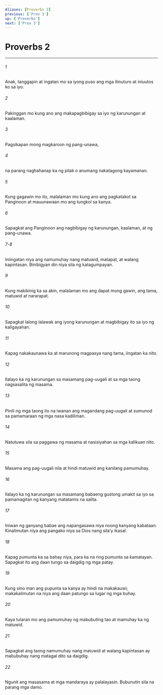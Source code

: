 ```yaml
---
Aliases: [Proverbs 2]
previous: ['Prov 1']
up: ['Proverbs']
next: ['Prov 3']
---
```

# Proverbs 2

***

###### 1
Anak, tanggapin at ingatan mo sa iyong puso ang mga itinuturo at iniuutos ko sa iyo. 

###### 2
Pakinggan mo kung ano ang makapagbibigay sa iyo ng karunungan at kaalaman. 

###### 3
Pagsikapan mong magkaroon ng pang-unawa, 

###### 4
na parang naghahanap ka ng pilak o anumang nakatagong kayamanan. 

###### 5
Kung gagawin mo ito, malalaman mo kung ano ang pagkatakot sa Panginoon at mauunawaan mo ang tungkol sa kanya. 

###### 6
Sapagkat ang Panginoon ang nagbibigay ng karunungan, kaalaman, at ng pang-unawa.

###### 7-8
Iniingatan niya ang namumuhay nang matuwid, matapat, at walang kapintasan. Binibigyan din niya sila ng katagumpayan. 

###### 9
Kung makikinig ka sa akin, malalaman mo ang dapat mong gawin, ang tama, matuwid at nararapat. 

###### 10
Sapagkat lalong lalawak ang iyong karunungan at magbibigay ito sa iyo ng kaligayahan. 

###### 11
Kapag nakakaunawa ka at marunong magpasya nang tama, iingatan ka nito. 

###### 12
Ilalayo ka ng karunungan sa masamang pag-uugali at sa mga taong nagsasalita ng masama. 

###### 13
Pinili ng mga taong ito na iwanan ang magandang pag-uugali at sumunod sa pamamaraan ng mga nasa kadiliman. 

###### 14
Natutuwa sila sa paggawa ng masama at nasisiyahan sa mga kalikuan nito. 

###### 15
Masama ang pag-uugali nila at hindi matuwid ang kanilang pamumuhay. 

###### 16
Ilalayo ka ng karunungan sa masamang babaeng gustong umakit sa iyo sa pamamagitan ng kanyang matatamis na salita. 

###### 17
Iniwan ng ganyang babae ang napangasawa niya noong kanyang kabataan. Kinalimutan niya ang pangako niya sa Dios nang silaʼy ikasal. 

###### 18
Kapag pumunta ka sa bahay niya, para ka na ring pumunta sa kamatayan. Sapagkat ito ang daan tungo sa daigdig ng mga patay. 

###### 19
Kung sino man ang pupunta sa kanya ay hindi na makakauwi; makakalimutan na niya ang daan patungo sa lugar ng mga buhay. 

###### 20
Kaya tularan mo ang pamumuhay ng mabubuting tao at mamuhay ka ng matuwid. 

###### 21
Sapagkat ang taong namumuhay nang matuwid at walang kapintasan ay mabubuhay nang matagal dito sa daigdig. 

###### 22
Ngunit ang masasama at mga mandaraya ay palalayasin. Bubunutin sila na parang mga damo.
